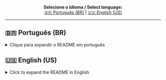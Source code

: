 <!-- Multilanguage README.md for Agenda_Avaliacoes_Academicas -->

<p align="center">
  <b>Selecione o idioma / Select language:</b><br>
  <a href="#ptbr">🇧🇷 Português (BR)</a> |
  <a href="#enus">🇺🇸 English (US)</a>
</p>

---

<h2 id="ptbr">🇧🇷 Português (BR)</h2>

<details>
<summary>Clique para expandir o README em português</summary>

# AGENDA DE AVALIAÇÕES ACADÊMICAS

Versão: v0.0.0.0 — 09 de Outubro de 2025  
Autor: Fernando Nillsson Cidade

## Visão geral

Agenda de Avaliações Acadêmicas é um utilitário gráfico leve para Windows (Python + PySide6) que consolida, organiza e apresenta datas de atividades avaliativas (provas, trabalhos, apresentações etc.) em uma visão cronológica única. Oferece exportação para PDF, destaque por cores, edição em lote e interface multilíngue (pt_BR / en_US).

## Funcionalidades principais

- Registro de atividades com campos: curso, ementa, semestre, disciplina, turma, tipo de avaliação, sequência e data.
- Visão cronológica consolidada e ordenação automática por data.
- Destaque por cores para identificação rápida.
- Exportação para PDF (ReportLab).
- Edição individual e em lote; exclusão selecionada.
- Persistência de preferências e dados locais em JSON (%APPDATA% no Windows).
- Interface multilíngue com troca em tempo de execução.
- Janela "Sobre" com histórico, licenças, notices e política de privacidade integrados.
- Preparado para empacotamento como executável Windows (PyInstaller).

## Requisitos

- Python 3.x (para desenvolvimento)
- Dependências listadas em `requirements.txt` (PySide6, ReportLab, etc.)

Instalar dependências:
```bash
pip install -r requirements.txt
```

## Como executar (desenvolvimento)

```bash
python main.py
```

Observação: o executável criado para distribuição inclui dependências empacotadas — o usuário final NÃO precisa instalar Python.

## Empacotamento (exemplo)

Exemplo simples com PyInstaller:
```bash
pyinstaller --noconfirm --onefile --windowed main.py
```
Ajuste hooks e arquivos de dados conforme necessário (traduções, assets, LICENSES, NOTICE, Privacy Policy).

## Testes rápidos / verificação

- Abra o aplicativo.
- Registre algumas atividades completas (preencha todos os campos).
- Confirme ordenação cronológica e destaque por cores.
- Exporte para PDF e verifique o arquivo gerado.
- Troque o idioma para English e verifique traduções.

## Privacidade e armazenamento

- Todos os dados do usuário são mantidos localmente; o executável padrão não envia telemetria automática.
- Política de Privacidade: `assets/PRIVACY_POLICY/Privacy_Policy_pt_BR.txt`.

## Licença, notices e terceiros

- Projeto licenciado sob MIT — veja `LICENSE`.
- Componentes de terceiros e avisos: `assets/NOTICES/NOTICE_pt_BR.txt`.
- Dependências: `requirements.txt`.

## Contrato comercial (quando aplicável)

- Para usos comerciais e redistribuição consultar: `assets/CLC/CLC_pt_BR - Compression Manager.txt`.

## Sobre / Histórico

- Informações e motivação do projeto: `assets/ABOUT/ABOUT_pt_BR.txt` e `assets/ABOUT/History_APP_pt_BR.txt`.
- Release notes: `assets/RELEASE/RELEASE NOTES_pt_BR.txt`.

## Contribuição e suporte

- Relatos de bugs, sugestões e pull requests: abrir issue no repositório.
- Contato / suporte: Fernando Nillsson Cidade — linceu_lighthouse@outlook.com

--- 

Pequena nota: esta é a primeira versão pública (v0.0.0.0). O foco foi estabilidade e simplicidade; futuras versões trarão filtros avançados, importação/exportação adicionais e melhorias de usabilidade.

**Total de downloads acumulados:**  
![GitHub all releases](https://img.shields.io/github/downloads/fernandoncidade/Agenda_Avaliacoes_Academicas/total?label=Downloads%20totais%20(Agenda%20Avaliações%20Acadêmicas))


</details>

<h2 id="enus">🇺🇸 English (US)</h2>

<details>
<summary>Click to expand the README in English</summary>

# ACADEMIC ASSESSMENTS SCHEDULE

Version: v0.0.0.0 — October 9, 2025  
Author: Fernando Nillsson Cidade

## Overview

Academic Assessments Schedule is a lightweight graphical utility for Windows (Python + PySide6) that consolidates, organizes and presents dates of evaluative activities (exams, assignments, presentations, etc.) in a single chronological view. It offers PDF export, color highlighting, batch editing and a multilingual interface (pt_BR / en_US).

## Main features

- Record activities with fields: course, syllabus, semester, subject, class, assessment type, sequence and date.
- Consolidated chronological view and automatic sorting by date.
- Color highlighting for quick identification.
- PDF export (ReportLab).
- Individual and batch editing; selected deletion.
- Persistence of preferences and local data in JSON (%APPDATA% on Windows).
- Multilingual interface with runtime switching.
- "About" window with integrated history, licenses, notices and privacy policy.
- Prepared for packaging as a Windows executable (PyInstaller).

## Requirements

- Python 3.x (for development)
- Dependencies listed in `requirements.txt` (PySide6, ReportLab, etc.)

Install dependencies:
```bash
pip install -r requirements.txt
```

## How to run (development)

```bash
python main.py
```

Note: the executable built for distribution includes packaged dependencies — the end user DOES NOT need to install Python.

## Packaging (example)

Simple example with PyInstaller:
```bash
pyinstaller --noconfirm --onefile --windowed main.py
```
Adjust hooks and data files as needed (translations, assets, LICENSES, NOTICE, Privacy Policy).

## Quick tests / verification

- Open the application.
- Register some complete activities (fill all fields).
- Confirm chronological sorting and color highlighting.
- Export to PDF and check the generated file.
- Switch the language to English and verify translations.

## Privacy and storage

- All user data is kept locally; the default executable does not send automatic telemetry.
- Privacy Policy: `assets/PRIVACY_POLICY/Privacy_Policy_pt_BR.txt`.

## License, notices and third parties

- Project licensed under MIT — see `LICENSE`.
- Third-party components and notices: `assets/NOTICES/NOTICE_pt_BR.txt`.
- Dependencies: `requirements.txt`.

## Commercial agreement (when applicable)

- For commercial use and redistribution consult: `assets/CLC/CLC_pt_BR - Compression Manager.txt`.

## About / History

- Project information and motivation: `assets/ABOUT/ABOUT_pt_BR.txt` and `assets/ABOUT/History_APP_pt_BR.txt`.
- Release notes: `assets/RELEASE/RELEASE NOTES_pt_BR.txt`.

## Contribution and support

- Bug reports, suggestions and pull requests: open an issue on the repository.
- Contact / support: Fernando Nillsson Cidade — linceu_lighthouse@outlook.com

--- 

Small note: this is the first public version (v0.0.0.0). The focus was stability and simplicity; future releases will bring advanced filters, additional import/export and usability improvements.

**Total cumulative downloads:**  
![GitHub all releases](https://img.shields.io/github/downloads/fernandoncidade/Agenda_Avaliacoes_Academicas/total?label=Total%20Downloads%20(Agenda%20Avaliações%20Acadêmicas))

</details>
